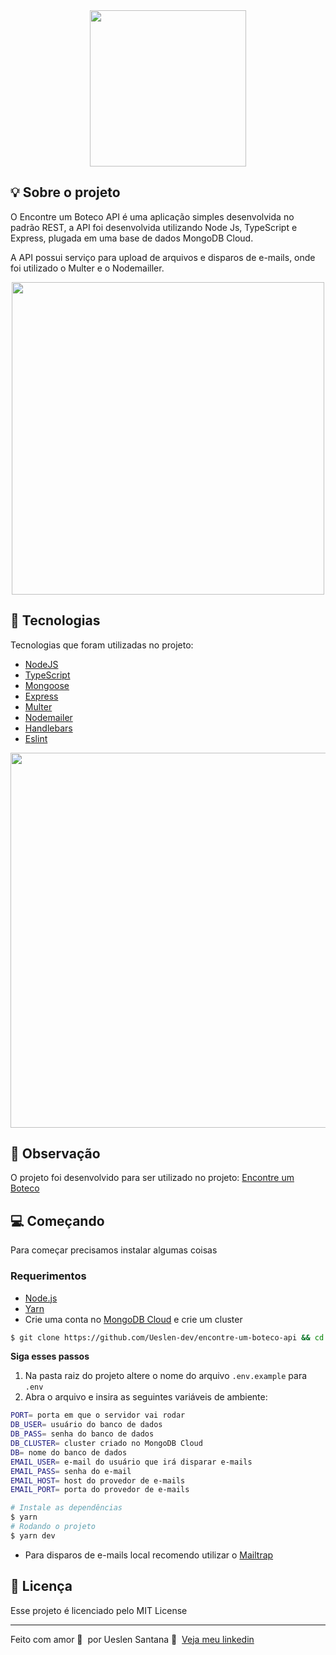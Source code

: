 

<div align="center">
    <img src="https://user-images.githubusercontent.com/65665108/143971461-d8ddcafa-9f2c-44fb-933d-758973ee5a8b.png" width="250"/>
</div>

## :bulb: Sobre o projeto
O Encontre um Boteco API é uma aplicação simples desenvolvida no padrão REST, a API foi desenvolvida utilizando Node Js, TypeScript e Express, plugada em uma base de dados MongoDB Cloud. 

A API possui serviço para upload de arquivos e disparos de e-mails, onde foi utilizado o Multer e o Nodemailler.

<div align="center">
    <img src="https://user-images.githubusercontent.com/65665108/177460095-9a837a73-deee-490e-842f-ea0989ee5867.png" width="500"/>
</div>

## 🚀 Tecnologias

Tecnologias que foram utilizadas no projeto:

- [NodeJS](https://nodejs.org/en/)
- [TypeScript](https://www.typescriptlang.org/)
- [Mongoose](https://mongoosejs.com/)
- [Express](https://expressjs.com/pt-br/)
- [Multer](https://www.npmjs.com/package/multer)
- [Nodemailer](https://nodemailer.com/about/)
- [Handlebars](https://handlebarsjs.com/)
- [Eslint](https://eslint.org/)

<div align="center">
    <img src="https://user-images.githubusercontent.com/65665108/177460239-585f80fd-af25-4c89-995b-11aa4efbc577.png" width="600"/> 
</div>

## 👀 Observação

O projeto foi desenvolvido para ser utilizado no projeto: [Encontre um Boteco](https://github.com/Ueslen-dev/encontre-um-boteco)


## 💻 Começando
Para começar precisamos instalar algumas coisas

### Requerimentos

- [Node.js](https://nodejs.org/en/)
- [Yarn](https://classic.yarnpkg.com/)
- Crie uma conta no [MongoDB Cloud](https://account.mongodb.com/account/login) e crie um cluster


```bash
$ git clone https://github.com/Ueslen-dev/encontre-um-boteco-api && cd encontre-um-boteco-api
```

**Siga esses passos**
1. Na pasta raiz do projeto altere o nome do arquivo `.env.example` para `.env`
2. Abra o arquivo e insira as seguintes variáveis de ambiente:
```bash
PORT= porta em que o servidor vai rodar
DB_USER= usuário do banco de dados
DB_PASS= senha do banco de dados
DB_CLUSTER= cluster criado no MongoDB Cloud
DB= nome do banco de dados
EMAIL_USER= e-mail do usuário que irá disparar e-mails
EMAIL_PASS= senha do e-mail
EMAIL_HOST= host do provedor de e-mails
EMAIL_PORT= porta do provedor de e-mails

# Instale as dependências
$ yarn
# Rodando o projeto
$ yarn dev
```
* Para disparos de e-mails local recomendo utilizar o [Mailtrap](https://mailtrap.io/)
## 📝 Licença

Esse projeto é licenciado pelo MIT License

---

Feito com amor 💙&nbsp; por Ueslen Santana 👋 &nbsp;[Veja meu linkedin](https://www.linkedin.com/in/ueslen-santos)

